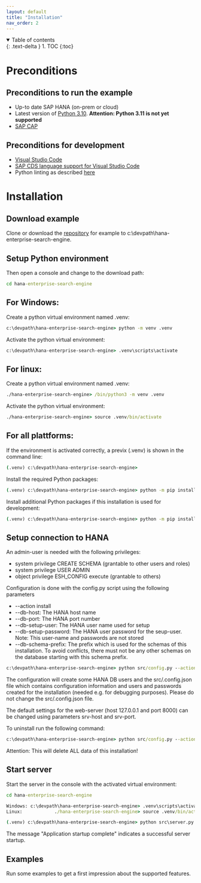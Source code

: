 ```yaml
---
layout: default
title: "Installation"
nav_order: 2
---
```


<details open markdown="block">
  <summary>
    Table of contents
  </summary>
  {: .text-delta }
1. TOC
{:toc}
</details>

# Preconditions
## Preconditions to run the example
- Up-to date SAP HANA (on-prem or cloud)
- Latest version of [Python 3.10](https://www.python.org/downloads/ "download"). **Attention: Python 3.11 is not yet supported**
- [SAP CAP](https://cap.cloud.sap/docs/get-started/ "getting started")

## Preconditions for development
- [Visual Studio Code](https://code.visualstudio.com/download "download")
- [SAP CDS language support for Visual Studio Code](https://cap.cloud.sap/docs/tools/#add-cds-editor)
- Python linting as described [here](https://code.visualstudio.com/docs/python/linting)


# Installation
## Download example
Clone or download the [repository](https://github.com/SAP-samples/hana-enterprise-search-engine) for example to c:\devpath\hana-enterprise-search-engine. 

## Setup Python environment
Then open a console and change to the download path:
```bat
cd hana-enterprise-search-engine
```

## For Windows:
Create a python virtual environment named .venv:
```bat
c:\devpath\hana-enterprise-search-engine> python -m venv .venv
```

 Activate the python virtual environment:
 ```bat
 c:\devpath\hana-enterprise-search-engine> .venv\scripts\activate
 ```

## For linux:
Create a python virtual environment named .venv:
```bat
./hana-enterprise-search-engine> /bin/python3 -m venv .venv
```

Activate the python virtual environment:
```bat
./hana-enterprise-search-engine> source .venv/bin/activate
```

## For all plattforms:

If the environment is activated correctly, a previx (.venv) is shown in the command line:
```bat
(.venv) c:\devpath\hana-enterprise-search-engine>
```

Install the required Python packages:
```bat
(.venv) c:\devpath\hana-enterprise-search-engine> python -m pip install -r requirements/core.txt
```
Install additional Python packages if this installation is used for development:
```bat
(.venv) c:\devpath\hana-enterprise-search-engine> python -m pip install -r requirements/development.txt
```

## Setup connection to HANA
An admin-user is needed with the following privileges:
- system privilege CREATE SCHEMA (grantable to other users and roles)
- system privilege USER ADMIN
- object privilege ESH_CONFIG execute (grantable to others)

Configuration is done with the config.py script using the following parameters
- --action install
- --db-host: The HANA host name
- --db-port: The HANA port number
- --db-setup-user: The HANA user name used for setup
- --db-setup-password: The HANA user password for the seup-user. Note: This user-name and passwords are not stored
- --db-schema-prefix: The prefix which is used for the schemas of this installation. To avoid conflicts, there must not be any other schemas on the database starting with this schema prefix.

```bat
c:\devpath\hana-enterprise-search-engine> python src/config.py --action install --db-host <<your_hana_host>> --db-port <<your_hana_port>> --db-setup-user <<your HANA admin user>> --db-setup-password <<your HANA admin password>> --db-schema-prefix <<your HANA >>

```
The configuration will create some HANA DB users and the src/.config.json file which contains configuration information and users and passwords created for the installation (needed e.g. for debugging purposes). Please do not change the src/.config.json file.

The default settings for the web-server (host 127.0.0.1 and port 8000) can be changed using parameters srv-host and srv-port.


To uninstall run the following command:

```bat
c:\devpath\hana-enterprise-search-engine> python src/config.py --action delete --db-setup-user <<your HANA admin user>> --db-setup-password <<your HANA admin password>>
```
Attention: This will delete ALL data of this installation!

## Start server
Start the server in the console with the activated virtual environment:
```bat
cd hana-enterprise-search-engine

Windows: c:\devpath\hana-enterprise-search-engine> .venv\scripts\activate
Linux:            ./hana-enterprise-search-engine> source .venv/bin/activate

(.venv) c:\devpath\hana-enterprise-search-engine> python src\server.py
```

The message "Application startup complete" indicates a successful server startup.

## Examples

Run some examples to get a first impression about the supported features.
